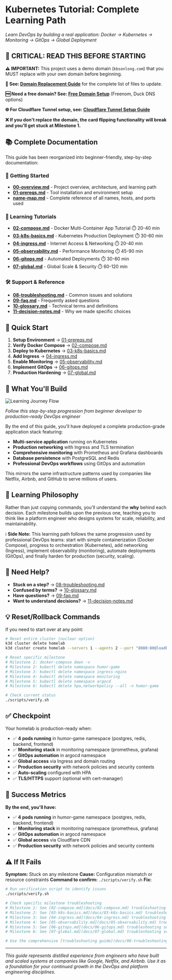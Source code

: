 # Kubernetes Tutorial: Complete Learning Path

*Learn DevOps by building a real application: Docker → Kubernetes → Monitoring → GitOps → Global Deployment*

## 🚨 **CRITICAL: READ THIS BEFORE STARTING**

**⚠️ IMPORTANT:** This project uses a demo domain (`kbsonlong.com`) that you MUST replace with your own domain before beginning.

**🔗 See: [Domain Replacement Guide](docs/domain-replacement-guide.md)** for the complete list of files to update.

**🆓 Need a free domain? See: [Free Domain Setup](docs/07-global.md#step-3a-prerequisites---get-a-domain)** (Freenom, Duck DNS options)

**🌐 For Cloudflare Tunnel setup, see: [Cloudflare Tunnel Setup Guide](docs/cloudflare-tunnel-setup-guide.md)**

**❌ If you don't replace the domain, the card flipping functionality will break and you'll get stuck at Milestone 1.**

## 📚 **Complete Documentation**

This guide has been reorganized into beginner-friendly, step-by-step documentation:

### **🏁 Getting Started**
- **[00-overview.md](docs/00-overview.md)** - Project overview, architecture, and learning path
- **[01-prereqs.md](docs/01-prereqs.md)** - Tool installation and environment setup
- **[name-map.md](docs/name-map.md)** - Complete reference of all names, hosts, and ports used

### **🎯 Learning Tutorials**
- **[02-compose.md](docs/02-compose.md)** - Docker Multi-Container App Tutorial ⏱️ 20-40 min
- **[03-k8s-basics.md](docs/03-k8s-basics.md)** - Kubernetes Production Deployment ⏱️ 30-60 min
- **[04-ingress.md](docs/04-ingress.md)** - Internet Access & Networking ⏱️ 20-40 min
- **[05-observability.md](docs/05-observability.md)** - Performance Monitoring ⏱️ 45-90 min
- **[06-gitops.md](docs/06-gitops.md)** - Automated Deployments ⏱️ 30-60 min
- **[07-global.md](docs/07-global.md)** - Global Scale & Security ⏱️ 60-120 min

### **🛠️ Support & Reference**
- **[08-troubleshooting.md](docs/08-troubleshooting.md)** - Common issues and solutions
- **[09-faq.md](docs/09-faq.md)** - Frequently asked questions
- **[10-glossary.md](docs/10-glossary.md)** - Technical terms and definitions
- **[11-decision-notes.md](docs/11-decision-notes.md)** - Why we made specific choices

## 🚀 **Quick Start**

1. **Setup Environment** → [01-prereqs.md](docs/01-prereqs.md)
2. **Verify Docker Compose** → [02-compose.md](docs/02-compose.md)
3. **Deploy to Kubernetes** → [03-k8s-basics.md](docs/03-k8s-basics.md)
4. **Add Ingress** → [04-ingress.md](docs/04-ingress.md)
5. **Enable Monitoring** → [05-observability.md](docs/05-observability.md)
6. **Implement GitOps** → [06-gitops.md](docs/06-gitops.md)
7. **Production Hardening** → [07-global.md](docs/07-global.md)

## 🎯 **What You'll Build**

![Learning Journey Flow](assets/images/learning_flow.jpg)

*Follow this step-by-step progression from beginner developer to production-ready DevOps engineer*

By the end of this guide, you'll have deployed a complete production-grade application stack featuring:

- **Multi-service application** running on Kubernetes
- **Production networking** with Ingress and TLS termination  
- **Comprehensive monitoring** with Prometheus and Grafana dashboards
- **Database persistence** with PostgreSQL and Redis
- **Professional DevOps workflows** using GitOps and automation

This mirrors the same infrastructure patterns used by companies like Netflix, Airbnb, and GitHub to serve millions of users.

## 📖 **Learning Philosophy**

Rather than just copying commands, you'll understand the **why** behind each decision. Each milestone builds upon the previous one, teaching you to think like a platform engineer who designs systems for scale, reliability, and maintainability.

ℹ️ **Side Note:** This learning path follows the same progression used by professional DevOps teams: start with simple containerization (Docker Compose), progress to orchestration (Kubernetes), add networking (Ingress), implement observability (monitoring), automate deployments (GitOps), and finally harden for production (security, scaling).

## 🔧 **Need Help?**

- **Stuck on a step?** → [08-troubleshooting.md](docs/08-troubleshooting.md)
- **Confused by terms?** → [10-glossary.md](docs/10-glossary.md)
- **Have questions?** → [09-faq.md](docs/09-faq.md)
- **Want to understand decisions?** → [11-decision-notes.md](docs/11-decision-notes.md)

## 💡 **Reset/Rollback Commands**

If you need to start over at any point:

```bash
# Reset entire cluster (nuclear option)
k3d cluster delete homelab
k3d cluster create homelab --servers 1 --agents 2 --port "8080:80@loadbalancer" --port "8443:443@loadbalancer"

# Reset specific milestone
# Milestone 1: docker-compose down -v
# Milestone 2: kubectl delete namespace humor-game
# Milestone 3: kubectl delete namespace ingress-nginx
# Milestone 4: kubectl delete namespace monitoring
# Milestone 5: kubectl delete namespace argocd
# Milestone 6: kubectl delete hpa,networkpolicy --all -n humor-game

# Check current status
./scripts/verify.sh
```

## ✅ **Checkpoint**

Your homelab is production-ready when:
- ✅ **4 pods running** in humor-game namespace (postgres, redis, backend, frontend)
- ✅ **Monitoring stack** in monitoring namespace (prometheus, grafana)
- ✅ **GitOps automation** in argocd namespace
- ✅ **Global access** via Ingress and domain routing
- ✅ **Production security** with network policies and security contexts
- ✅ **Auto-scaling** configured with HPA
- ✅ **TLS/HTTPS** support (optional with cert-manager)

## 🎉 **Success Metrics**

**By the end, you'll have:**
- ✅ **4 pods running** in humor-game namespace (postgres, redis, backend, frontend)
- ✅ **Monitoring stack** in monitoring namespace (prometheus, grafana)
- ✅ **GitOps automation** in argocd namespace
- ✅ **Global access** via Cloudflare CDN
- ✅ **Production security** with network policies and security contexts

## ⚠️ **If It Fails**

**Symptom:** Stuck on any milestone
**Cause:** Configuration mismatch or resource constraints
**Command to confirm:** `./scripts/verify.sh`
**Fix:**
```bash
# Run verification script to identify issues
./scripts/verify.sh

# Check specific milestone troubleshooting
# Milestone 1: See [02-compose.md](docs/02-compose.md) troubleshooting section
# Milestone 2: See [03-k8s-basics.md](docs/03-k8s-basics.md) troubleshooting section
# Milestone 3: See [04-ingress.md](docs/04-ingress.md) troubleshooting section
# Milestone 4: See [05-observability.md](docs/05-observability.md) troubleshooting section
# Milestone 5: See [06-gitops.md](docs/06-gitops.md) troubleshooting section
# Milestone 6: See [07-global.md](docs/07-global.md) troubleshooting section

# Use the comprehensive [troubleshooting guide](docs/08-troubleshooting.md)
```

---

*This guide represents distilled experience from engineers who have built and scaled systems at companies like Google, Netflix, and Airbnb. Use it as a foundation for your continued growth in the DevOps and platform engineering disciplines.*
